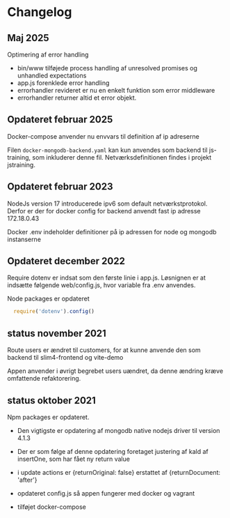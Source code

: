 # Changelog

## Maj 2025

Optimering af error handling
- bin/www tilføjede process handling af unresolved promises og unhandled expectations
- app.js forenklede error handling
- errorhandler revideret er nu en enkelt funktion som error middleware
- errorhandler returner altid et error objekt.

## Opdateret februar 2025

Docker-compose anvender nu envvars til definition af ip adreserne

Filen ``docker-mongodb-backend.yaml`` kan kun anvendes som backend til js-training, som inkluderer denne fil. Netværksdefinitionen findes i projekt jstraining.

## Opdateret februar 2023

NodeJs version 17 introducerede ipv6 som default netværkstprotokol. Derfor er der for docker config for backend anvendt fast ip adresse 172.18.0.43

Docker .env indeholder definitioner på ip adressen for node og mongodb instanserne

## Opdateret december 2022
Require dotenv er indsat som den første linie i app.js.
Løsnignen er at indsætte følgende web/config.js, hvor variable fra .env anvendes.

Node packages er opdateret

```js
  require('dotenv').config()
```

## status november 2021

Route users er ændret til customers, for at kunne anvende den som backend til slim4-frontend og vite-demo

Appen anvender i øvrigt begrebet users uændret, da denne ændring kræve omfattende refaktorering.


## status oktober 2021

Npm packages er opdateret.

- Den vigtigste er opdatering af mongodb native nodejs driver til version 4.1.3
- Der er som følge af denne opdatering foretaget justering af kald af insertOne, som har fået ny return value
- i update actions er {returnOriginal: false} erstattet af {returnDocument: 'after'}

- opdateret config.js så appen fungerer med docker og vagrant
- tilføjet docker-compose
